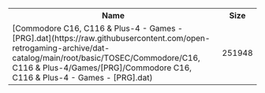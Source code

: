 <table>
<tr><th>Name</th><th>Size</th></tr>
<tr><td>
[Commodore C16, C116 & Plus-4 - Games - [PRG].dat](https://raw.githubusercontent.com/open-retrogaming-archive/dat-catalog/main/root/basic/TOSEC/Commodore/C16, C116 & Plus-4/Games/[PRG]/Commodore C16, C116 & Plus-4 - Games - [PRG].dat)
</td><td>251948</td></tr>
</table>
